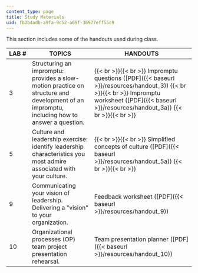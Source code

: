 ```yaml
---
content_type: page
title: Study Materials
uid: fb2b4adb-a9fa-9c52-a69f-36977eff55c9
---
```


This section includes some of the handouts used during class.

| LAB # | TOPICS | HANDOUTS |
| --- | --- | --- |
| 3 | Structuring an impromptu: provides a slow-motion practice on structure and development of an impromptu, including how to answer a question. |  {{< br >}}{{< br >}} Impromptu questions ([PDF]({{< baseurl >}}/resources/handout_3)) {{< br >}}{{< br >}} Impromptu worksheet ([PDF]({{< baseurl >}}/resources/handout_3a)) {{< br >}}{{< br >}}  |
| 5 | Culture and leadership exercise: identify leadership characteristics you most admire associated with your culture. |  {{< br >}}{{< br >}} Simplified concepts of culture ([PDF]({{< baseurl >}}/resources/handout_5a)) {{< br >}}{{< br >}}  |
| 9 | Communicating your vision of leadership. Delivering a "vision" to your organization. | Feedback worksheet ([PDF]({{< baseurl >}}/resources/handout_9)) |
| 10 | Organizational processes (OP) team project presentation rehearsal. | Team presentation planner ([PDF]({{< baseurl >}}/resources/handout_10))